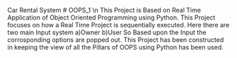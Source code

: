 Car Rental System # OOPS_1 \n
This Project is Based on Real Time Application of Object Oriented Programming using Python.
This Project focuses on how a Real Time Project is sequentially executed.
Here there are two main Input system a)Owner b)User
So Based upon the Input the corrosponding options are popped out.
This Project has been constructed in keeping the view of all the Pillars of OOPS using Python has been used.





